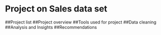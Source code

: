 # Project on Sales data set
##Project  list
##Project overview
##Tools used for project
##Data cleaning
##Analysis and Insights
##Recommendations
